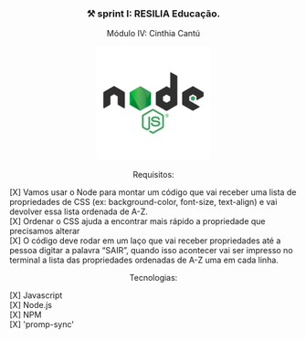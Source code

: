 <h3 align="center">⚒️ sprint I: RESILIA Educação. </h3>
<p align="center">Módulo IV: Cinthia  Cantú</p>

<div align="center">

<img src="./src/assets/image/logo-node.png" alt="" width="200px"> 

</div>

<p align="center">Requisitos:</p>

[X] Vamos usar o Node para montar um código que vai receber uma lista de propriedades de CSS (ex: background-color, font-size,
text-align) e vai devolver essa lista ordenada de A-Z. <br>
[X] Ordenar o CSS ajuda a encontrar mais rápido a propriedade que precisamos alterar <br>
[X] O código deve rodar em um laço que vai receber propriedades até
a pessoa digitar a palavra “SAIR”, quando isso acontecer vai ser
impresso no terminal a lista das propriedades ordenadas de A-Z
uma em cada linha.

<p align="center">Tecnologias:</p>

[X] Javascript <br>
[X] Node.js <br>
[X] NPM <br>
[X] 'promp-sync' 


